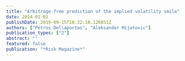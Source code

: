 ```yaml
---
title: "Arbitrage-free prediction of the implied volatility smile"
date: 2014-01-01
publishDate: 2019-09-15T18:32:18.126851Z
authors: ["Petros Dellaportas", "Aleksandar Mijatovic"]
publication_types: ["2"]
abstract: ""
featured: false
publication: "*Risk Magazine*"
---
```


